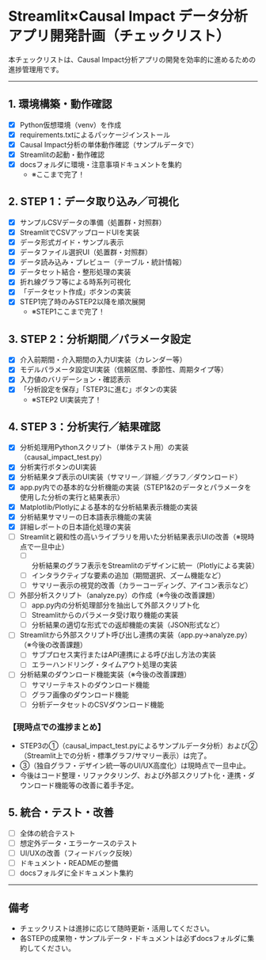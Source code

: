 <!--
【役割】
本ファイルは、Causal Impact分析アプリの進捗管理・TODOリストを記録するチェックリストです。
【参照先】
- docs/current_status.md（開発状況のスナップショット）
- docs/requirements_spec.md（要件定義書）
- docs/environment_notes.md（Python環境・ライブラリ構成）
- docs/streamlit_dashboard_structure.md（画面・構成仕様）
-->
# Streamlit×Causal Impact データ分析アプリ開発計画（チェックリスト）

本チェックリストは、Causal Impact分析アプリの開発を効率的に進めるための進捗管理用です。

---

## 1. 環境構築・動作確認
- [x] Python仮想環境（venv）を作成
- [x] requirements.txtによるパッケージインストール
- [x] Causal Impact分析の単体動作確認（サンプルデータで）
- [x] Streamlitの起動・動作確認
- [x] docsフォルダに環境・注意事項ドキュメントを集約
  - ※ここまで完了！

## 2. STEP 1：データ取り込み／可視化
- [x] サンプルCSVデータの準備（処置群・対照群）
- [x] StreamlitでCSVアップロードUIを実装
- [x] データ形式ガイド・サンプル表示
- [x] データファイル選択UI（処置群・対照群）
- [x] データ読み込み・プレビュー（テーブル・統計情報）
- [x] データセット結合・整形処理の実装
- [x] 折れ線グラフ等による時系列可視化
- [x] 「データセット作成」ボタンの実装
- [x] STEP1完了時のみSTEP2以降を順次展開
  - ※STEP1ここまで完了！

## 3. STEP 2：分析期間／パラメータ設定
- [x] 介入前期間・介入期間の入力UI実装（カレンダー等）
- [x] モデルパラメータ設定UI実装（信頼区間、季節性、周期タイプ等）
- [x] 入力値のバリデーション・確認表示
- [x] 「分析設定を保存」「STEP3に進む」ボタンの実装
  - ※STEP2 UI実装完了！

## 4. STEP 3：分析実行／結果確認
- [x] 分析処理用Pythonスクリプト（単体テスト用）の実装（causal_impact_test.py）
- [x] 分析実行ボタンのUI実装 
- [x] 分析結果タブ表示のUI実装（サマリー／詳細／グラフ／ダウンロード）
- [x] app.py内での基本的な分析機能の実装（STEP1&2のデータとパラメータを使用した分析の実行と結果表示）
- [x] Matplotlib/Plotlyによる基本的な分析結果表示機能の実装
- [x] 分析結果サマリーの日本語表示機能の実装
- [x] 詳細レポートの日本語化処理の実装
- [ ] Streamlitと親和性の高いライブラリを用いた分析結果表示UIの改善（※現時点で一旦中止）
  - [ ] 分析結果のグラフ表示をStreamlitのデザインに統一（Plotlyによる実装）
  - [ ] インタラクティブな要素の追加（期間選択、ズーム機能など）
  - [ ] サマリー表示の視覚的改善（カラーコーディング、アイコン表示など）
- [ ] 外部分析スクリプト（analyze.py）の作成（※今後の改善課題）
  - [ ] app.py内の分析処理部分を抽出して外部スクリプト化
  - [ ] Streamlitからのパラメータ受け取り機能の実装
  - [ ] 分析結果の適切な形式での返却機能の実装（JSON形式など）
- [ ] Streamlitから外部スクリプト呼び出し連携の実装（app.py→analyze.py）（※今後の改善課題）
  - [ ] サブプロセス実行またはAPI連携による呼び出し方法の実装
  - [ ] エラーハンドリング・タイムアウト処理の実装
- [ ] 分析結果のダウンロード機能実装（※今後の改善課題）
  - [ ] サマリーテキストのダウンロード機能
  - [ ] グラフ画像のダウンロード機能
  - [ ] 分析データセットのCSVダウンロード機能

### 【現時点での進捗まとめ】
- STEP3の①（causal_impact_test.pyによるサンプルデータ分析）および②（Streamlit上での分析・標準グラフ/サマリー表示）は完了。
- ③（独自グラフ・デザイン統一等のUI/UX高度化）は現時点で一旦中止。
- 今後はコード整理・リファクタリング、および外部スクリプト化・連携・ダウンロード機能等の改善に着手予定。

## 5. 統合・テスト・改善
- [ ] 全体の統合テスト
- [ ] 想定外データ・エラーケースのテスト
- [ ] UI/UXの改善（フィードバック反映）
- [ ] ドキュメント・READMEの整備
- [ ] docsフォルダに全ドキュメント集約

---

## 備考
- チェックリストは進捗に応じて随時更新・活用してください。
- 各STEPの成果物・サンプルデータ・ドキュメントは必ずdocsフォルダに集約してください。 